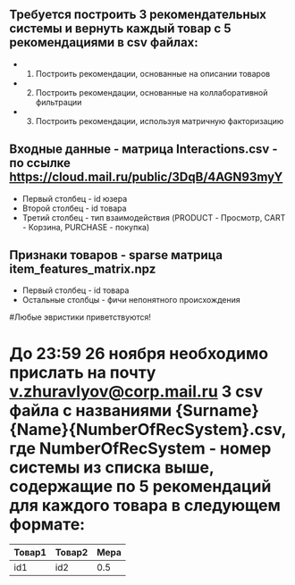 ## Требуется построить 3 рекомендательных системы и вернуть каждый товар с 5 рекомендациями в csv файлах:
* 1) Построить рекомендации, основанные на описании товаров
* 2) Построить рекомендации, основанные на коллаборативной фильтрации
* 3) Построить рекомендации, используя матричную факторизацию

## Входные данные - матрица Interactions.csv - по ссылке https://cloud.mail.ru/public/3DqB/4AGN93myY
* Первый столбец - id юзера
* Второй столбец - id товара
* Третий столбец - тип взаимодействия (PRODUCT - Просмотр, CART - Корзина, PURCHASE - покупка)

## Признаки товаров - sparse матрица item_features_matrix.npz
* Первый столбец - id товара
* Остальные столбцы - фичи непонятного происхождения

#Любые эвристики приветствуются!

# До 23:59 26 ноября необходимо прислать на почту v.zhuravlyov@corp.mail.ru 3 csv файла с названиями {Surname}{Name}{NumberOfRecSystem}.csv, где NumberOfRecSystem - номер системы из списка выше, содержащие по 5 рекомендаций для каждого товара в следующем формате:

| Товар1 | Товар2 |  Мера |
| -------| ------ | ------|
| id1    |  id2   |   0.5 |


